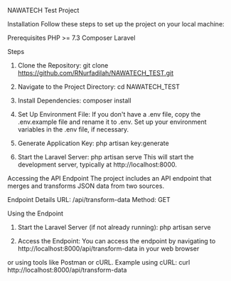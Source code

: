 NAWATECH Test Project

Installation
Follow these steps to set up the project on your local machine:

Prerequisites
PHP >= 7.3
Composer
Laravel

Steps
1. Clone the Repository:
git clone https://github.com/RNurfadilah/NAWATECH_TEST.git

2. Navigate to the Project Directory:
cd NAWATECH_TEST

3. Install Dependencies:
composer install

4. Set Up Environment File:
If you don't have a .env file, copy the .env.example file and rename it to .env.
Set up your environment variables in the .env file, if necessary.

5. Generate Application Key:
php artisan key:generate

6. Start the Laravel Server:
php artisan serve
This will start the development server, typically at http://localhost:8000.

Accessing the API Endpoint
The project includes an API endpoint that merges and transforms JSON data from two sources.

Endpoint Details
URL: /api/transform-data
Method: GET

Using the Endpoint
1. Start the Laravel Server (if not already running): 
php artisan serve

2. Access the Endpoint:
You can access the endpoint by navigating to http://localhost:8000/api/transform-data in your web browser 

or using tools like Postman or cURL. Example using cURL:
curl http://localhost:8000/api/transform-data